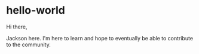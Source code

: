 # hello-world

Hi there,

Jackson here. I'm here to learn and hope to eventually be able to contribute to the community.
